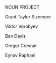 NOUN PROJECT

Grant Taylor Sizemore

Viktor Vorobyev

Ben Davis

Gregor Cresnar

Eynav Raphael








